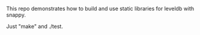 This repo demonstrates how to build and use static libraries for leveldb with
snappy.

Just "make" and ./test.

